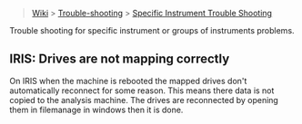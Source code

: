 > [Wiki](Home) > [Trouble-shooting](trouble-shooting-pages) > [Specific Instrument Trouble Shooting](Specific-Instrument-Trouble-Shooting)

Trouble shooting for specific instrument or groups of instruments problems.

## IRIS: Drives are not mapping correctly

On IRIS when the machine is rebooted the mapped drives don't automatically reconnect for some reason. This means there data is not copied to the analysis machine. The drives are reconnected by opening them in filemanage in windows then it is done.

